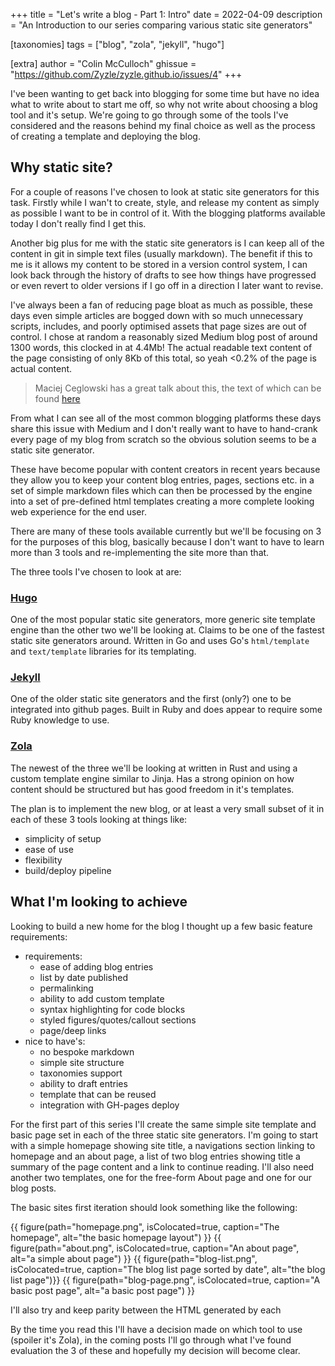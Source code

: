 +++
title = "Let's write a blog - Part 1: Intro"
date = 2022-04-09
description = "An Introduction to our series comparing various static site generators"

[taxonomies]
tags = ["blog", "zola", "jekyll", "hugo"]

[extra]
author = "Colin McCulloch"
ghissue = "https://github.com/Zyzle/zyzle.github.io/issues/4"
+++

I've been wanting to get back into blogging for some time but have no idea what to write about to start me off, so why not write about choosing a blog tool and it's setup. We're going to go through some of the tools I've considered and the reasons behind my final choice as well as the process of creating a template and deploying the blog.

<!-- more -->

## Why static site?

For a couple of reasons I've chosen to look at static site generators for this task. Firstly while I wan't to create, style, and release my content as simply as possible I want to be in control of it. With the blogging platforms available today I don't really find I get this. 

Another big plus for me with the static site generators is I can keep all of the content in git in simple text files (usually markdown). The benefit if this to me is it allows my content to be stored in a version control system, I can look back through the history of drafts to see how things have progressed or even revert to older versions if I go off in a direction I later want to revise. 

I've always been a fan of reducing page bloat as much as possible, these days even simple articles are bogged down with so much unnecessary scripts, includes, and poorly optimised assets that page sizes are out of control. I chose at random a reasonably sized Medium blog post of around 1300 words, this clocked in at 4.4Mb! The actual readable text content of the page consisting of only 8Kb of this total, so yeah <0.2%  of the page is actual content.

> Maciej Ceglowski has a great talk about this, the text of which can be found [here](https://idlewords.com/talks/website_obesity.htm)

From what I can see all of the most common blogging platforms these days share this issue with Medium and I don't really want to have to hand-crank every page of my blog from scratch so the obvious solution seems to be a static site generator.

These have become popular with content creators in recent years because they allow you to keep your content blog entries, pages, sections etc. in a set of simple markdown files which can then be processed by the engine into a set of pre-defined html templates creating a more complete looking web experience for the end user. 

There are many of these tools available currently but we'll be focusing on 3 for the purposes of this blog, basically because I don't want to have to learn more than 3 tools and re-implementing the site more than that.

The three tools I've chosen to look at are:

### [Hugo](https://gohugo.io/)

One of the most popular static site generators, more generic site template engine than the other two we'll be looking at. Claims to be one of the fastest static site generators around. Written in Go and uses Go's `html/template` and `text/template` libraries for its templating.

### [Jekyll](https://jekyllrb.com/)

One of the older static site generators and the first (only?) one to be integrated into github pages. Built in Ruby and does appear to require some Ruby knowledge to use.

### [Zola](https://www.getzola.org/)

The newest of the three we'll be looking at written in Rust and using a custom template engine similar to Jinja. Has a strong opinion on how content should be structured but has good freedom in it's templates.


The plan is to implement the new blog, or at least a very small subset of it in each of these 3 tools  looking at things like: 

* simplicity of setup
* ease of use
* flexibility
* build/deploy pipeline

## What I'm looking to achieve 

Looking to build a new home for the blog I thought up a few basic feature requirements:

* requirements:
    * ease of adding blog entries
    * list by date published
    * permalinking
    * ability to add custom template
    * syntax highlighting for code blocks
    * styled figures/quotes/callout sections
    * page/deep links
* nice to have's:
    * no bespoke markdown
    * simple site structure
    * taxonomies support
    * ability to draft entries
    * template that can be reused
    * integration with GH-pages deploy

For the first part of this series I'll create the same simple site template and basic page set in each of the three static site generators. I'm going to start with a simple homepage showing site title, a navigations section linking to homepage and an about page, a list of two blog entries showing title a summary of the page content and a link to continue reading. I'll also need another two templates, one for the free-form About page and one for our blog posts. 

The basic sites first iteration should look something like the following:

{{ figure(path="homepage.png", isColocated=true, caption="The homepage", alt="the basic homepage layout") }}
{{ figure(path="about.png", isColocated=true, caption="An about page", alt="a simple about page") }}
{{ figure(path="blog-list.png", isColocated=true, caption="The blog list page sorted by date", alt="the blog list page")}}
{{ figure(path="blog-page.png", isColocated=true, caption="A basic post page", alt="a basic post page") }}

I'll also try and keep parity between the HTML generated by each 

By the time you read this I'll have a decision made on which tool to use (spoiler it's Zola), in the coming posts I'll go through what I've found evaluation the 3 of these and hopefully my decision will become clear.
